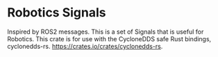 # Robotics Signals

Inspired by ROS2 messages. This is a set of Signals that is useful
for Robotics.  This crate is for use with the CycloneDDS safe  Rust 
bindings, cyclonedds-rs.  https://crates.io/crates/cyclonedds-rs.



